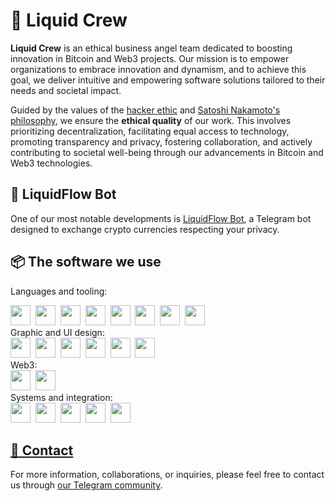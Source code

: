 # 🌊 Liquid Crew

**Liquid Crew** is an ethical business angel team dedicated to boosting innovation in Bitcoin and Web3 projects. Our mission is to empower organizations to embrace innovation and dynamism, and to achieve this goal, we deliver intuitive and empowering software solutions tailored to their needs and societal impact.

Guided by the values of the [hacker ethic](https://en.wikipedia.org/wiki/Hacker_ethic) and [Satoshi Nakamoto's philosophy](./assets/bitcoin-whitepaper.pdf), we ensure the **ethical quality** of our work. This involves prioritizing decentralization, facilitating equal access to technology, promoting transparency and privacy, fostering collaboration, and actively contributing to societal well-being through our advancements in Bitcoin and Web3 technologies.

## 🫧 LiquidFlow Bot

One of our most notable developments is [LiquidFlow Bot](https://t.me/#), a Telegram bot designed to exchange crypto currencies respecting your privacy.

## 📦 The software we use

Languages and tooling:
<div>
  <img src="https://cdn.jsdelivr.net/gh/devicons/devicon@latest/icons/javascript/javascript-original.svg" height="32" />&nbsp;
  <img src="https://cdn.jsdelivr.net/gh/devicons/devicon@latest/icons/typescript/typescript-original.svg" height="32" />&nbsp;
  <img src="https://cdn.jsdelivr.net/gh/devicons/devicon@latest/icons/denojs/denojs-original-wordmark.svg" height="32" />&nbsp;
  <img src="https://cdn.jsdelivr.net/gh/devicons/devicon@latest/icons/nodejs/nodejs-line-wordmark.svg" height="32" />&nbsp;
  <img src="https://cdn.jsdelivr.net/gh/devicons/devicon@latest/icons/npm/npm-original-wordmark.svg" height="32" />&nbsp;
  <img src="https://cdn.jsdelivr.net/gh/devicons/devicon@latest/icons/nextjs/nextjs-original.svg" height="32" />&nbsp;
  <img src="https://cdn.jsdelivr.net/gh/devicons/devicon@latest/icons/react/react-original-wordmark.svg" height="32" />&nbsp;
  <img src="https://cdn.jsdelivr.net/gh/devicons/devicon@latest/icons/python/python-original.svg" height="32" />&nbsp;
</div>
Graphic and UI design:
<div>
  <img src="https://cdn.jsdelivr.net/gh/devicons/devicon@latest/icons/html5/html5-original-wordmark.svg" height="32" />&nbsp;
  <img src="https://cdn.jsdelivr.net/gh/devicons/devicon@latest/icons/css3/css3-original-wordmark.svg" height="32" />&nbsp;
  <img src="https://cdn.jsdelivr.net/gh/devicons/devicon@latest/icons/markdown/markdown-original.svg" height="32" />&nbsp;
  <img src="https://cdn.jsdelivr.net/gh/devicons/devicon@latest/icons/blender/blender-original.svg" height="32" />&nbsp;
  <img src="https://cdn.jsdelivr.net/gh/devicons/devicon@latest/icons/gimp/gimp-original.svg" height="32" />&nbsp;
  <img src="https://cdn.jsdelivr.net/gh/devicons/devicon@latest/icons/inkscape/inkscape-original.svg" height="32" />&nbsp;
</div>
Web3:
<div>
  <img src="https://cdn.jsdelivr.net/gh/devicons/devicon@latest/icons/solidity/solidity-original.svg" height="32" />&nbsp;
  <img src="https://cdn.jsdelivr.net/gh/devicons/devicon@latest/icons/hardhat/hardhat-original.svg" height="32" />&nbsp;
</div>
Systems and integration:
<div>
  <img src="https://cdn.jsdelivr.net/gh/devicons/devicon@latest/icons/linux/linux-original.svg" height="32" />&nbsp;
  <img src="https://cdn.jsdelivr.net/gh/devicons/devicon@latest/icons/raspberrypi/raspberrypi-original.svg" height="32" />&nbsp;
  <img src="https://cdn.jsdelivr.net/gh/devicons/devicon@latest/icons/docker/docker-original.svg" height="32" />&nbsp;
  <img src="https://cdn.jsdelivr.net/gh/devicons/devicon@latest/icons/bash/bash-original.svg" height="32" />&nbsp;
  <img src="https://cdn.jsdelivr.net/gh/devicons/devicon@latest/icons/ansible/ansible-original.svg" height="32" />&nbsp;
</div>

## [📩 Contact](https://github.com/liquid-crew/.github/tree/main/profile#-contact)

For more information, collaborations, or inquiries, please feel free to contact us through [our Telegram community](https://t.me/liquidcrew_community).
